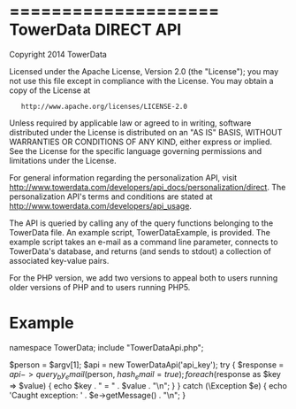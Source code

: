 ====================
TowerData DIRECT API
====================

Copyright 2014 TowerData

   Licensed under the Apache License, Version 2.0 (the "License");
   you may not use this file except in compliance with the License.
   You may obtain a copy of the License at

       http://www.apache.org/licenses/LICENSE-2.0

   Unless required by applicable law or agreed to in writing, software
   distributed under the License is distributed on an "AS IS" BASIS,
   WITHOUT WARRANTIES OR CONDITIONS OF ANY KIND, either express or implied.
   See the License for the specific language governing permissions and
   limitations under the License.

For general information regarding the personalization API, visit
http://www.towerdata.com/developers/api_docs/personalization/direct. The
personalization API's terms and conditions are stated at http://www.towerdata.com/developers/api_usage.

The API is queried by calling any of the query functions belonging to the
TowerData file. An example script, TowerDataExample, is provided. The example
script takes an e-mail as a command line parameter, connects to TowerData's database, and returns (and sends to stdout) a collection of associated key-value pairs.

For the PHP version, we add two versions to appeal both to users running older versions of PHP and to users running PHP5.

Example
=======

  namespace TowerData;
  include "TowerDataApi.php";
   
  $person = $argv[1];
  $api = new TowerDataApi('api_key');
  try {
      $response = $api -> query_by_email($person, $hash_email = true);
      foreach ($response as $key => $value) {
          echo $key . " = " . $value . "\n";
      }
  } catch (\Exception $e) {
      echo 'Caught exception: ' .  $e->getMessage() . "\n";
  }
